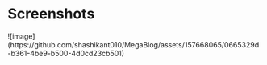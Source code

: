 <h1>Screenshots</h1>
![image](https://github.com/shashikant010/MegaBlog/assets/157668065/0665329d-b361-4be9-b500-4d0cd23cb501)

